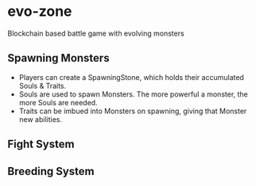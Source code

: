 # evo-zone
Blockchain based battle game with evolving monsters


## Spawning Monsters
- Players can create a SpawningStone, which holds their accumulated Souls & Traits.
- Souls are used to spawn Monsters. The more powerful a monster, the more Souls are needed.
- Traits can be imbued into Monsters on spawning, giving that Monster new abilities.

## Fight System

## Breeding System
